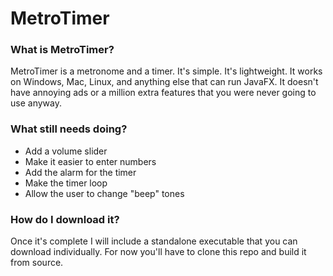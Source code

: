 # MetroTimer

### What is MetroTimer?

MetroTimer is a metronome and a timer. It's simple. It's lightweight. It works on Windows, Mac, Linux, and anything
else that can run JavaFX. It doesn't have annoying ads or a million extra features that you were never going to use 
anyway.

### What still needs doing?

- Add a volume slider
- Make it easier to enter numbers
- Add the alarm for the timer
- Make the timer loop
- Allow the user to change "beep" tones

### How do I download it?

Once it's complete I will include a standalone executable that you can download individually. For now you'll have to
clone this repo and build it from source.
